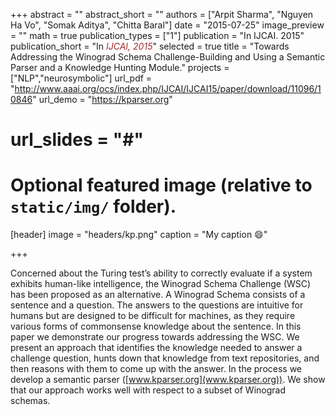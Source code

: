 +++
abstract = ""
abstract_short = ""
authors = ["Arpit Sharma", "Nguyen Ha Vo", "Somak Aditya", "Chitta Baral"]
date = "2015-07-25"
image_preview = ""
math = true
publication_types = ["1"]
publication = "In IJCAI. 2015"
publication_short = "In <span style='color:brown;'>*IJCAI, 2015*</span>"
selected = true
title = "Towards Addressing the Winograd Schema Challenge-Building and Using a Semantic Parser and a Knowledge Hunting Module."
projects = ["NLP","neurosymbolic"]
url_pdf = "http://www.aaai.org/ocs/index.php/IJCAI/IJCAI15/paper/download/11096/10846"
url_demo = "https://kparser.org"
# url_slides = "#"


# Optional featured image (relative to `static/img/` folder).
[header]
image = "headers/kp.png"
caption = "My caption :smile:"

+++

Concerned about the Turing test’s ability to correctly
evaluate if a system exhibits human-like intelligence,
the Winograd Schema Challenge (WSC)
has been proposed as an alternative. A Winograd
Schema consists of a sentence and a question. The
answers to the questions are intuitive for humans
but are designed to be difficult for machines, as
they require various forms of commonsense knowledge
about the sentence. In this paper we demonstrate
our progress towards addressing the WSC.
We present an approach that identifies the knowledge
needed to answer a challenge question, hunts
down that knowledge from text repositories, and
then reasons with them to come up with the answer.
In the process we develop a semantic parser
([www.kparser.org](www.kparser.org)). We show that our approach
works well with respect to a subset of Winograd
schemas.
